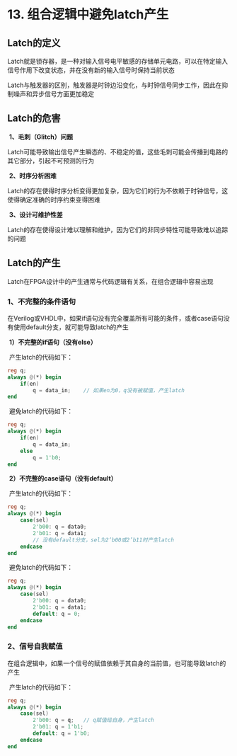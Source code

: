 # 13. 组合逻辑中避免latch产生



## Latch的定义

​	Latch就是锁存器，是一种对输入信号电平敏感的存储单元电路，可以在特定输入信号作用下改变状态，并在没有新的输入信号时保持当前状态

​	Latch与触发器的区别，触发器是时钟边沿变化，与时钟信号同步工作，因此在抑制噪声和异步信号方面更加稳定



## Latch的危害

​	**1、毛刺（Glitch）问题**

​	Latch可能导致输出信号产生瞬态的、不稳定的值，这些毛刺可能会传播到电路的其它部分，引起不可预测的行为

​	**2、时序分析困难**

​	Latch的存在使得时序分析变得更加复杂，因为它们的行为不依赖于时钟信号，这使得确定准确的时序约束变得困难

​	**3、设计可维护性差**

​	Latch的存在使得设计难以理解和维护，因为它们的非同步特性可能导致难以追踪的问题



## Latch的产生

​	Latch在FPGA设计中的产生通常与代码逻辑有关系，在组合逻辑中容易出现

### 1、不完整的条件语句

​	在Verilog或VHDL中，如果if语句没有完全覆盖所有可能的条件，或者case语句没有使用default分支，就可能导致latch的产生

​	**1）不完整的if语句（没有else）**

​	产生latch的代码如下：

```verilog
reg q;
always @(*) begin
    if(en)
        q = data_in;	// 如果en为0，q没有被赋值，产生latch
end
```

​	避免latch的代码如下：

```verilog
reg q;
always @(*) begin
    if(en)
        q = data_in;
    else
        q = 1'b0;
end
```

​	**2）不完整的case语句（没有default）**

​	产生latch的代码如下：

```verilog
reg q;
always @(*) begin
    case(sel)
        2'b00: q = data0;
        2'b01: q = data1;
        // 没有default分支，sel为2‘b00或2’b11时产生latch
    endcase
end
```

​	避免latch的代码如下：

```verilog
reg q;
always @(*) begin
    case(sel)
        2'b00: q = data0;
        2'b01: q = data1;
        default: q = 0;
    endcase
end
```

### 2、信号自我赋值

​	在组合逻辑中，如果一个信号的赋值依赖于其自身的当前值，也可能导致latch的产生

​	产生latch的代码如下：

```verilog
reg q;
always @(*) begin
    case(sel)
        2'b00: q = q;	// q赋值给自身，产生latch
        2'b01: q = 1'b1;
       	default: q = 1'b0;
    endcase
end
```

​	
